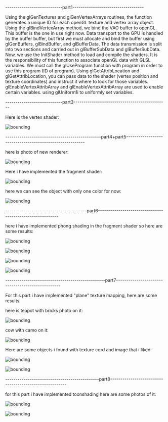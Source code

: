 ----------------------------part1-----------------------------------


Using the glGenTextures and glGenVertexArrays routines, the function generates a unique ID for each openGL texture and vertex array object.
Using the glBindVertexArray method, we bind the VAO buffer to openGL. This buffer is the one in use right now.
Data transport to the GPU is handled by the buffer buffer, but first we must allocate and bind the buffer using glGenBuffers, glBindBuffer, and glBufferData.
The data transmission is split into two sections and carried out in glBufferSubData and glBufferSubData.
Now, we use the InitShader method to load and compile the shaders. It is the responsibility of this function to associate openGL data with GLSL variables.
We must call the glUseProgram function with program in order to use this program (ID of program).
Using glGetAttribLocation and glGetAttribLocation, you can pass data to the shader (vertex position and texture coordinates) and instruct it where to look for those variables.
glEnableVertexAttribArray and glEnableVertexAttribArray are used to enable certain variables.
using glUniform1i to uniformly set variables.


----------------------------part3----------------------------------------------


Here is the vertex shader:

![bounding](vshader.png "bounding")




-----------------------------------------------part4+part5---------------------------------------------------------

here is photo of new renderer:



![bounding](r.png "bounding")




Here i have implemented the fragment shader:


![bounding](fshader.png "bounding")


here we can see the object with only one color for now:


![bounding](onecolor.png "bounding")



----------------------------------------part6----------------------------------------------------------

here i have implemented phong shading in the fragment shader so here are some results:



![bounding](SIMP.png "bounding")


![bounding](anotherbunnypng.png "bounding")


![bounding](cow.png "bounding")


![bounding](rabbit.png "bounding")


-------------------------------------------------part7--------------------------------------------------

For this part i have implemented "plane" texture mapping, here are some results:


here is teapot with bricks photo on it:

![bounding](PLANZ.png "bounding")


cow with camo on it:

![bounding](camocow.png "bounding")



Here are some objects i found with texture cord and image that i liked:

![bounding](texsimp.png "bounding")


![bounding](cowtex.png "bounding")




----------------------------------------------part8--------------------------------------------------------

for this part i have implemented toonshading here are some photos of it:


![bounding](toon.png "bounding")


![bounding](toon2.png "bounding")


